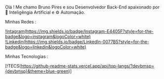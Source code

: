 Olá ! Me chamo Bruno Pires e sou Desenvolvedor Back-End apaixonado por 🤖 Inteligêngia Artificial e ⚙️ Automação.

Minhas Redes :

[!Intagram(https://img.shields.io/badge/Instagram-E4405F?style=for-the-badge&logo=instagram&logoColor=white)](https://www.instagram.com/bm_pms)  
[!Linkedin(https://img.shields.io/badge/LinkedIn-0077B5?style=for-the-badge&logo=linkedin&logoColor=white)](https://www.linkedin.com/in/bruno-pires-946338272/)

Minhas Tecnologias : 

[!TECS(https://github-readme-stats.vercel.app/api/top-langs/?devbmsp={devbmsp}&theme=blue-green)]
